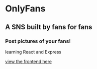 # OnlyFans

## A SNS built by fans for fans

### Post pictures of your fans!

learning React and Express

[view the frontend here](https://humangopp.github.io/onlyfans/)
